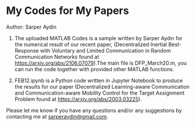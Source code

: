 # My Codes for My Papers
Author: Sarper Aydin


1) The uploaded MATLAB Codes is a sample written by Sarper Aydin for the numerical result of our recent paper,
(Decentralized Inertial Best-Response with Voluntary and Limited Communication in Random Communication Networks found at https://arxiv.org/abs/2106.07079).The main file is DFP_March20.m, you can run the code together with provided other MATLAB functions.


2) FEB12.ipynb is a Python code written in Jupyter Notebook to produce the results for our paper (Decentralized Learning-aware Communication and Communication-aware Mobility Control for the Target Assignment Problem found at https://arxiv.org/abs/2003.03225).

Please let me know if you have any questions and/or any suggestions by contacting me at sarperaydin@gmail.com.
